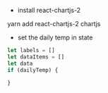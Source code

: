 - install react-chartjs-2

yarn add react-chartjs-2 chartjs

- set the daily temp in state

```javascript
let labels = []
let dataItems = []
let data 
if (dailyTemp) {
  
}
```